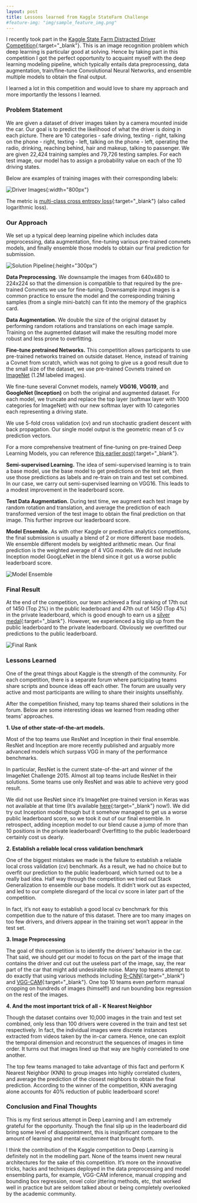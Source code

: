 ```yaml
---
layout: post
title: Lessons learned from Kaggle StateFarm Challenge
#feature-img: "img/sample_feature_img.png"
---
```


I recently took part in the [Kaggle State Farm Distracted Driver Competition](https://www.kaggle.com/c/state-farm-distracted-driver-detection){:target="_blank"}. This is an image recognition problem which deep learning is particular good at solving. Hence by taking part in this competition I got the perfect opportunity to acquaint myself with the deep learning modeling pipeline, which typically entails data preprocessing, data augmentation, train/fine-tune Convolutional Neural Networks, and ensemble multiple models to obtain the final output. 

I learned a lot in this competition and would love to share my approach and more importantly the lessons I learned. 

### Problem Statement
We are given a dataset of driver images taken by a camera mounted inside the car. Our goal is to predict the likelihood of what the driver is doing in each picture. There are 10 categories - safe driving, texting - right, talking on the phone - right, texting - left, talking on the phone - left, operating the radio, drinking, reaching behind, hair and makeup, talking to passenger. We are given 22,424 training samples and 79,726 testing samples. For each test image, our model has to assign a probability value on each of the 10 driving states. 

Below are examples of training images with their corresponding labels:

![Driver Images](/img/drivers_type.png){:width="800px"}

The metric is [multi-class cross entropy loss](https://www.kaggle.com/wiki/LogarithmicLoss){:target="_blank"} (also called logarithmic loss). 

### Our Approach
We set up a typical deep learning pipeline which includes data preprocessing, data augmentation, fine-tuning various pre-trained convnets models, and finally ensemble those models to obtain our final prediction for submission.

![Solution Pipeline](/img/statefarm_solution.png){:height="300px"}

**Data Preprocessing.** We downsample the images from 640x480 to 224x224 so that the dimension is compatible to that required by the pre-trained Convnets we use for fine-tuning. Downsample input images is a common practice to ensure the model and the corresponding training samples (from a single mini-batch) can fit into the memory of the graphics card.  

**Data Augmentation.** We double the size of the original dataset by performing random rotations and translations on each image sample. Training on the augmented dataset will make the resulting model more robust and less prone to overfitting.  

**Fine-tune pretrained Networks.** This competition allows participants to use pre-trained networks trained on outside dataset. Hence, instead of training a Covnet from scratch, which was not going to give us a good result due to the small size of the dataset, we use pre-trained Covnets trained on [ImageNet](http://image-net.org/) (1.2M labeled images). 

We fine-tune several Convnet models, namely **VGG16**, **VGG19**, and **GoogleNet (Inception)** on both the original and augmented dataset. For each model, we truncate and replace the top layer (softmax layer with 1000 categories for ImageNet) with our new softmax layer with 10 categories each representing a driving state. 

We use 5-fold cross validation (cv) and run stochastic gradient descent with back propagation. Our single model output is the geometric mean of 5 cv prediction vectors. 

For a more comprehensive treatment of fine-tuning on pre-trained Deep Learning Models, you can reference [this earlier post](/2016/10/08/fine-tuning-in-keras-part2.html){:target="_blank"}.

**Semi-supervised Learning.** The idea of semi-supervised learning is to train a base model, use the base model to get predictions on the test set, then use those predictions as labels and re-train on train and test set combined. In our case, we carry out semi-supervised learning on VGG16. This leads to a modest improvement in the leaderboard score. 

**Test Data Augmentation.** During test time, we augment each test image by random rotation and translation, and average the prediction of each transformed version of the test image to obtain the final prediction on that image. This further improve our leaderboard score.    

**Model Ensemble.** As with other Kaggle or predictive analytics competitions, the final submission is usually a blend of 2 or more different base models. We ensemble different models by weighted arithmetic mean. Our final prediction is the weighted average of 4 VGG models. We did not include Inception model GoogLeNet in the blend since it got us a worse public leaderboard score. 

![Model Ensemble](/img/model_blend.png)

### Final Result
At the end of the competition, our team achieved a final ranking of 17th out of 1450 (Top 2%) in the public leaderboard and 47th out of 1450 (Top 4%) in the private leaderboard, which is good enough to earn us a [silver medal](https://www.kaggle.com/progression){:target="_blank"}. However, we experienced a big slip up from the public leaderboard to the private leaderboard. Obviously we overfitted our predictions to the public leaderboard. 

![Final Rank](/img/final_rank.png)

### Lessons Learned 
One of the great things about Kaggle is the strength of the community. For each competition, there is a separate forum where participating teams share scripts and bounce ideas off each other. The forum are usually very active and most participants are willing to share their insights unselfishly. 

After the competition finished, many top teams shared their solutions in the forum. Below are some interesting ideas we learned from reading other teams’ approaches. 

**1. Use of other state-of-the-art models.**  

Most of the top teams use ResNet and Inception in their final ensemble. ResNet and Inception are more recently published and arguably more advanced models which surpass VGG in many of the performance benchmarks. 

In particular, ResNet is the current state-of-the-art and winner of the ImageNet Challenge 2015. Almost all top teams include ResNet in their solutions. Some teams use only ResNet and was able to achieve very good result. 

We did not use ResNet since it’s ImageNet pre-trained version in Keras was not available at that time (It’s available [here](https://keras.io/applications/){:target="_blank"} now!). We did try out Inception model though but it somehow managed to get us a worse public leaderboard score, so we took it out of our final ensemble. In retrospect, adding inception model to our blend cause a jump of more than 10 positions in the private leaderboard! Overfitting to the public leaderboard certainly cost us dearly. 

**2. Establish a reliable local cross validation benchmark**

One of the biggest mistakes we made is the failure to establish a reliable local cross validation (cv) benchmark. As a result, we had no choice but to overfit our prediction to the public leaderboard, which turned out to be a really bad idea. Half way through the competition we tried out Stack Generalization to ensemble our base models. It didn’t work out as expected, and led to our complete disregard of the local cv score in later part of the competition. 

In fact, it’s not easy to establish a good local cv benchmark for this competition due to the nature of this dataset. There are too many images on too few drivers, and drivers appear in the training set won’t appear in the test set.  

**3. Image Preprocessing**

The goal of this competition is to identify the drivers’ behavior in the car. That said, we should get our model to focus on the part of the image that contains the driver and cut out the useless part of the image, say, the rear part of the car that might add undesirable noise. Many top teams attempt to do exactly that using various methods including [R-CNN](https://github.com/rbgirshick/rcnn){:target="_blank"} and [VGG-CAM](https://github.com/tdeboissiere/VGG16CAM-keras){:target="_blank"}. One top 10 teams even perform manual cropping on hundreds of images (himself!) and run bounding box regression on the rest of the images. 

**4. And the most important trick of all - K Nearest Neighbor**

Though the dataset contains over 10,000 images in the train and test set combined, only less than 100 drivers were covered in the train and test set respectively. In fact, the individual images were discrete instances extracted from videos taken by the in-car camera. Hence, one can exploit the temporal dimension and reconstruct the sequences of images in time order. It turns out that images lined up that way are highly correlated to one another. 

The top few teams managed to take advantage of this fact and perform K Nearest Neighbor (KNN) to group images into highly correlated clusters, and average the prediction of the closest neighbors to obtain the final prediction. According to the winner of the competition, KNN averaging alone accounts for 40% reduction of public leaderboard score! 

### Conclusion and Final Thoughts
This is my first serious attempt in Deep Learning and I am extremely grateful for the opportunity. Though the final slip up in the leaderboard did bring some level of disappointment, this is insignificant compare to the amount of learning and mental excitement that brought forth. 

I think the contribution of the Kaggle competition to Deep Learning is definitely not in the modelling part. None of the teams invent new neural architectures for the sake of this competition. It’s more on the innovative tricks, hacks and techniques deployed in the data preprocessing and model ensembling parts, for example, VGG-CAM inference, manual cropping and bounding box regression, novel color jittering methods, etc, that worked well in practice but are seldom talked about or being completely overlooked by the academic community. 



